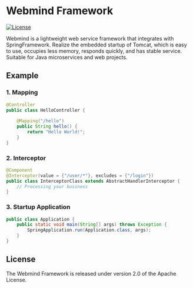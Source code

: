 
# Webmind Framework

[![License](https://img.shields.io/badge/License-Apache-green)](https://raw.githubusercontent.com/dilldong/webmind/master/LICENSE)

Webmind is a lightweight web service framework that integrates with SpringFramework. Realize the embedded startup of Tomcat, which is easy to use, occupies less memory, responds quickly, and has stable service. Suitable for Java microservices and web projects.

## Example
### 1. Mapping
```java
@Controller
public class HelloController {
    
    @Mapping("/hello")
    public String hello() {
        return "Hello World!";
    }
}
```

### 2. Interceptor
```java
@Component
@Interceptor(value = {"/user/*"}, excludes = {"/login"})
public class InterceptorClass extends AbstractHandlerInterceptor {
    // Processing your business
}
```

### 3. Startup Application
```java
public class Application {
    public static void main(String[] args) throws Exception {
        SpringApplication.run(Application.class, args);
    }
}
```

## License
The Webmind Framework is released under version 2.0 of the Apache License.